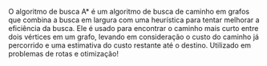 O algoritmo de busca A* é um algoritmo de busca de caminho em grafos que combina a busca em largura com uma heurística para tentar melhorar a eficiência da busca. Ele é usado para encontrar o caminho mais curto entre dois vértices em um grafo, levando em consideração o custo do caminho já percorrido e uma estimativa do custo restante até o destino. Utilizado em problemas de rotas e otimização!
